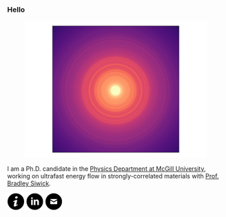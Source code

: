 ### Hello

<figure>
<img src="https://raw.githubusercontent.com/LaurentRDC/LaurentRDC/master/images/symmetrized_vo2.svg" title="This is an ultrafast electron diffraction pattern of vanadium dioxide, symmetrized using scikit-ued."/>
</figure>

I am a Ph.D. candidate in the [Physics Department at McGill University](http://www.physics.mcgill.ca/), working on ultrafast energy flow in strongly-correlated materials with [Prof. Bradley Siwick](http://www.physics.mcgill.ca/siwicklab/).

[<img src="https://raw.githubusercontent.com/LaurentRDC/LaurentRDC/master/images/info.svg"/>](http://www.physics.mcgill.ca/~decotret/) [<img src="https://raw.githubusercontent.com/LaurentRDC/LaurentRDC/master/images/linkedin.svg"/>](https://www.linkedin.com/in/laurent-p-ren%C3%A9-de-cotret-296b38152/) [<img src="https://raw.githubusercontent.com/LaurentRDC/LaurentRDC/master/images/mail.svg"/>](mailto:laurent.decotret@outlook.com)
